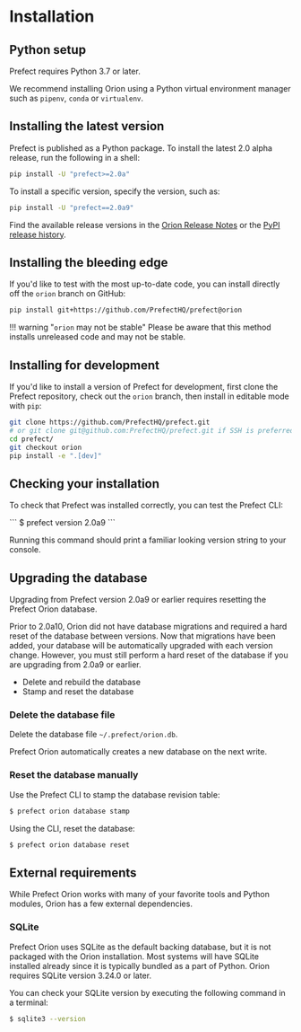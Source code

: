 # Installation

## Python setup

Prefect requires Python 3.7 or later.

We recommend installing Orion using a Python virtual environment manager such as `pipenv`, `conda` or `virtualenv`.

## Installing the latest version

Prefect is published as a Python package. To install the latest 2.0 alpha release, run the following in a shell:

```bash
pip install -U "prefect>=2.0a"
```

To install a specific version, specify the version, such as:

```bash
pip install -U "prefect==2.0a9"
```

Find the available release versions in the [Orion Release Notes](https://github.com/PrefectHQ/prefect/blob/orion/RELEASE-NOTES.md) or the [PyPI release history](https://pypi.org/project/prefect/#history).

## Installing the bleeding edge

If you'd like to test with the most up-to-date code, you can install directly off the `orion` branch on GitHub:

```bash
pip install git+https://github.com/PrefectHQ/prefect@orion
```

!!! warning "`orion` may not be stable"
    Please be aware that this method installs unreleased code and may not be stable.

## Installing for development

If you'd like to install a version of Prefect for development, first clone the Prefect repository, check out the `orion` branch,
then install in editable mode with `pip`:

```bash
git clone https://github.com/PrefectHQ/prefect.git 
# or git clone git@github.com:PrefectHQ/prefect.git if SSH is preferred
cd prefect/
git checkout orion
pip install -e ".[dev]"
```

## Checking your installation

To check that Prefect was installed correctly, you can test the Prefect CLI:

<div class="termy">
```
$ prefect version
2.0a9
```
</div>

Running this command should print a familiar looking version string to your console.

## Upgrading the database

Upgrading from Prefect version 2.0a9 or earlier requires resetting the Prefect Orion database. 

Prior to 2.0a10, Orion did not have database migrations and required a hard reset of the database between versions. Now that migrations have been added, your database will be automatically upgraded with each version change. However, you must still perform a hard reset of the database if you are upgrading from 2.0a9 or earlier.

* Delete and rebuild the database
* Stamp and reset the database

### Delete the database file

Delete the database file `~/.prefect/orion.db`.

Prefect Orion automatically creates a new database on the next write. 

### Reset the database manually

Use the Prefect CLI to stamp the database revision table:

```bash
$ prefect orion database stamp
```

Using the CLI, reset the database:

```bash
$ prefect orion database reset
```

## External requirements

While Prefect Orion works with many of your favorite tools and Python modules, Orion has a few external dependencies.

### SQLite

Prefect Orion uses SQLite as the default backing database, but it is not packaged with the Orion installation. Most systems will have SQLite installed already since it is typically bundled as a part of Python. Orion requires SQLite version 3.24.0 or later.

You can check your SQLite version by executing the following command in a terminal:

```bash
$ sqlite3 --version
```